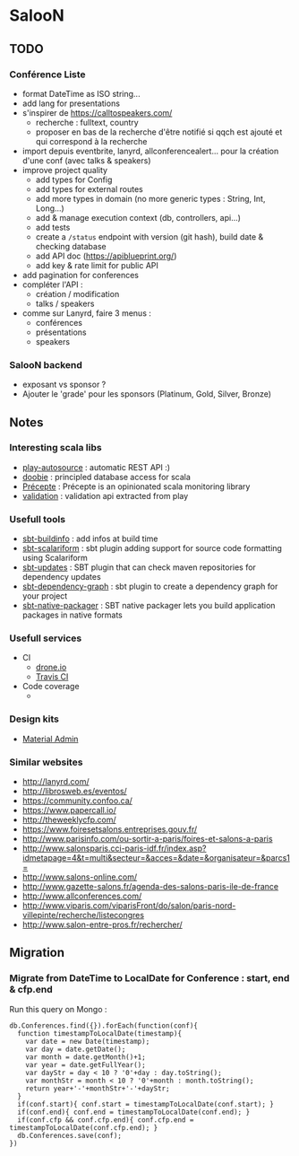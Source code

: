 # SalooN

## TODO

### Conférence Liste

- format DateTime as ISO string...
- add lang for presentations
- s'inspirer de https://calltospeakers.com/
    - recherche : fulltext, country
    - proposer en bas de la recherche d'être notifié si qqch est ajouté et qui correspond à la recherche
- import depuis eventbrite, lanyrd, allconferencealert... pour la création d'une conf (avec talks & speakers)
- improve project quality
    - add types for Config
    - add types for external routes
    - add more types in domain (no more generic types : String, Int, Long...)
    - add & manage execution context (db, controllers, api...)
    - add tests
    - create a `/status` endpoint with version (git hash), build date & checking database
    - add API doc (https://apiblueprint.org/)
    - add key & rate limit for public API
- add pagination for conferences
- compléter l'API :
    - création / modification
    - talks / speakers
- comme sur Lanyrd, faire 3 menus :
    - conférences
    - présentations
    - speakers

### SalooN backend

- exposant vs sponsor ?
- Ajouter le 'grade' pour les sponsors (Platinum, Gold, Silver, Bronze)

## Notes

### Interesting scala libs

- [play-autosource](https://github.com/mandubian/play-autosource) : automatic REST API :)
- [doobie](https://github.com/tpolecat/doobie) : principled database access for scala
- [Précepte](https://github.com/MfgLabs/precepte) : Précepte is an opinionated scala monitoring library
- [validation](https://github.com/jto/validation) : validation api extracted from play

### Usefull tools

- [sbt-buildinfo](https://github.com/sbt/sbt-buildinfo) : add infos at build time
- [sbt-scalariform](https://github.com/sbt/sbt-scalariform) : sbt plugin adding support for source code formatting using Scalariform
- [sbt-updates](https://github.com/rtimush/sbt-updates) : SBT plugin that can check maven repositories for dependency updates
- [sbt-dependency-graph](https://github.com/jrudolph/sbt-dependency-graph) : sbt plugin to create a dependency graph for your project
- [sbt-native-packager](https://github.com/sbt/sbt-native-packager) : SBT native packager lets you build application packages in native formats

### Usefull services

- CI
    - [drone.io](https://drone.io/)
    - [Travis CI](https://travis-ci.org/)
- Code coverage
    - [](https://coveralls.io/)

### Design kits

- [Material Admin](https://wrapbootstrap.com/theme/material-admin-responsive-dark-skin-WB011H985)

### Similar websites

- http://lanyrd.com/
- http://librosweb.es/eventos/
- https://community.confoo.ca/
- https://www.papercall.io/
- http://theweeklycfp.com/
- https://www.foiresetsalons.entreprises.gouv.fr/
- http://www.parisinfo.com/ou-sortir-a-paris/foires-et-salons-a-paris
- http://www.salonsparis.cci-paris-idf.fr/index.asp?idmetapage=4&t=multi&secteur=&acces=&date=&organisateur=&parcs1=
- http://www.salons-online.com/
- http://www.gazette-salons.fr/agenda-des-salons-paris-ile-de-france
- http://www.allconferences.com/
- http://www.viparis.com/viparisFront/do/salon/paris-nord-villepinte/recherche/listecongres
- http://www.salon-entre-pros.fr/rechercher/

## Migration

### Migrate from DateTime to LocalDate for Conference : start, end & cfp.end

Run this query on Mongo :

```
db.Conferences.find({}).forEach(function(conf){
  function timestampToLocalDate(timestamp){
    var date = new Date(timestamp);
    var day = date.getDate();
    var month = date.getMonth()+1;
    var year = date.getFullYear();
    var dayStr = day < 10 ? '0'+day : day.toString();
    var monthStr = month < 10 ? '0'+month : month.toString();
    return year+'-'+monthStr+'-'+dayStr;
  }
  if(conf.start){ conf.start = timestampToLocalDate(conf.start); }
  if(conf.end){ conf.end = timestampToLocalDate(conf.end); }
  if(conf.cfp && conf.cfp.end){ conf.cfp.end = timestampToLocalDate(conf.cfp.end); }
  db.Conferences.save(conf);
})
```
